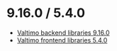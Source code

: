 # 9.16.0 / 5.4.0

* [Valtimo backend libraries 9.16.0](valtimo-backend-libraries.md)
* [Valtimo frontend libraries 5.4.0](valtimo-frontend-libraries.md)
